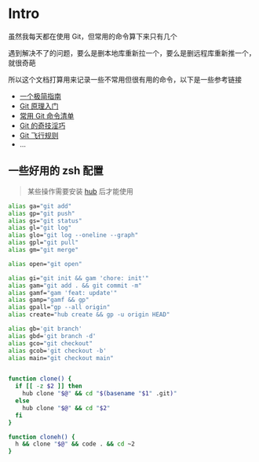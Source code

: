 # Intro

虽然我每天都在使用 Git，但常用的命令算下来只有几个

遇到解决不了的问题，要么是删本地库重新拉一个，要么是删远程库重新推一个，就很奇葩

所以这个文档打算用来记录一些不常用但很有用的命令，以下是一些参考链接

- [一个极简指南](https://rogerdudler.github.io/git-guide/index.zh.html)
- [Git 原理入门](https://www.ruanyifeng.com/blog/2018/10/git-internals.html)
- [常用 Git 命令清单](https://www.ruanyifeng.com/blog/2015/12/git-cheat-sheet.html)
- [Git 的奇技淫巧](https://github.com/521xueweihan/git-tips)
- [Git 飞行规则](https://github.com/k88hudson/git-flight-rules/blob/master/README_zh-CN.md)
- ...


## 一些好用的 zsh 配置

> 某些操作需要安装 [hub](https://github.com/github/hub) 后才能使用

```sh
alias ga="git add"
alias gp="git push"
alias gs="git status"
alias gl="git log"
alias glo="git log --oneline --graph"
alias gpl="git pull"
alias gm="git merge"

alias open="git open"

alias gi="git init && gam 'chore: init'"
alias gam="git add . && git commit -m"
alias gamf="gam 'feat: update'"
alias gamp="gamf && gp"
alias gpall="gp --all origin"
alias create="hub create && gp -u origin HEAD"

alias gb='git branch'
alias gbd='git branch -d'
alias gco="git checkout"
alias gcob='git checkout -b'
alias main="git checkout main"


function clone() {
  if [[ -z $2 ]] then
    hub clone "$@" && cd "$(basename "$1" .git)"
  else
    hub clone "$@" && cd "$2"
  fi
}

function cloneh() {
  h && clone "$@" && code . && cd ~2
}
```